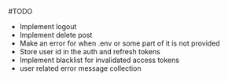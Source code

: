 #TODO

- Implement logout
- Implement delete post
- Make an error for when .env or some part of it is not provided
- Store user id in the auth and refresh tokens
- Implement blacklist for invalidated access tokens
- user related error message collection
